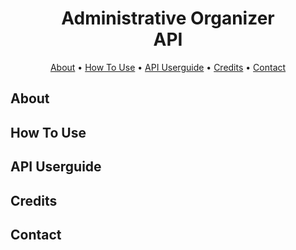 <h1 align="center">
  Administrative Organizer
  <br>
  API
  <br>
</h1>

<p align="center">
  <a href="#about">About</a> •
  <a href="#how-to-use">How To Use</a> •
  <a href="#api-userguide">API Userguide</a> •
  <a href="#credits">Credits</a> •
  <a href="#contact">Contact</a>
</p>


## About

## How To Use

## API Userguide

## Credits

## Contact
